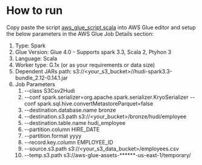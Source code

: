 # How to run

Copy paste the script [aws_glue_script.scala](https://github.com/krishnaiitd/datalake/blob/main/bootstrapping-data-lake-with-minimum-code/aws_glue_script.scala) into AWS Glue editor and setup the below parameters in the AWS Glue Job Details section:

1. Type: Spark
2. Glue Version: Glue 4.0 - Supports spark 3.3, Scala 2, Ptyhon 3
3. Language: Scala
4. Worker type: G.1x (or as your requirements or data size)
5. Dependent JARs path: s3://<your_s3_bucket>/<prefix>/hudi-spark3.3-bundle_2.12-0.14.1.jar
6. Job Parameters
   1. --class  S3Csv2Hudi
   2. --conf spark.serializer=org.apache.spark.serializer.KryoSerializer --conf spark.sql.hive.convertMetastoreParquet=false
   3. --destination.database.name  bronze
   4. --destination.s3.path  s3://<your_bucket>/bronze/hudi/employee
   5. --destination.table.name  hudi_employee
   6. --partition.column  HIRE_DATE
   7. --partition.format  yyyy
   8. --record.key.column   EMPLOYEE_ID
   9. --source.s3.path  s3://<your_s3_data_bucket>/employees.csv
   10. --temp.s3.path  s3://aws-glue-assets-******-us-east-1/temporary/

